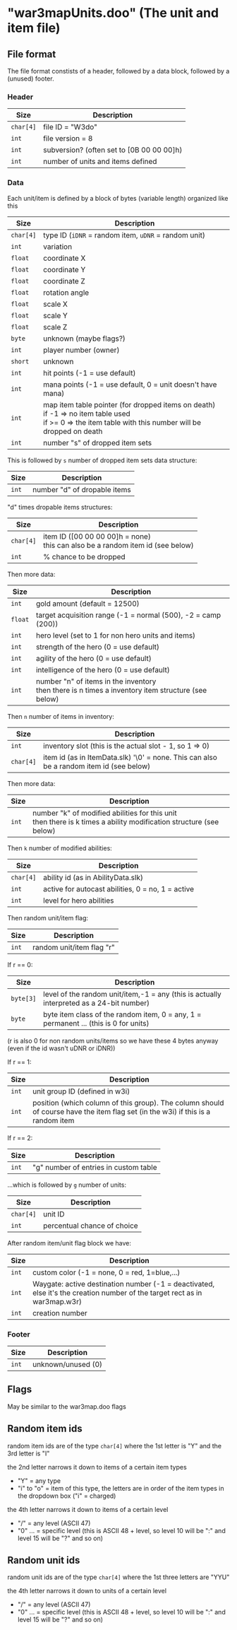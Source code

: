 # "war3mapUnits.doo" (The unit and item file)

## File format

The file format constists of a header, followed by a data block, followed by a (unused) footer.

### Header
| Size | Description |
|------|------------|
| `char[4]` | file ID = "W3do" |
| `int` | file version = 8 |
| `int` | subversion? (often set to [0B 00 00 00]h) |
| `int` | number of units and items defined |

### Data
Each unit/item is defined by a block of bytes (variable length) organized like this

| Size | Description |
|------|------------|
| `char[4]` | type ID (`iDNR` = random item, `uDNR` = random unit) |
| `int` | variation |
| `float` | coordinate X |
| `float` | coordinate Y |
| `float` | coordinate Z |
| `float` | rotation angle |
| `float` | scale X |
| `float` | scale Y |
| `float` | scale Z |
| `byte` | unknown (maybe flags?) |
| `int` | player number (owner) |
| `short` | unknown |
| `int` | hit points (-1 = use default) |
| `int` | mana points (-1 = use default, 0 = unit doesn't have mana) |
| `int` | map item table pointer (for dropped items on death) <br> if -1 => no item table used <br> if >= 0 => the item table with this number will be dropped on death |
| `int` | number "s" of dropped item sets |

This is followed by `s` number of dropped item sets data structure:

| Size | Description |
|------|------------|
| `int` | number "d" of dropable items |

"d" times dropable items structures:

| Size | Description |
|------|------------|
| `char[4]` | item ID ([00 00 00 00]h = none)<br>this can also be a random item id (see below) |
| `int` | % chance to be dropped |

Then more data:

| Size | Description |
|------|------------|
| `int` | gold amount (default = 12500) |
| `float` | target acquisition range (-1 = normal (500), -2 = camp (200)) |
| `int` | hero level (set to 1 for non hero units and items) |
| `int` | strength of the hero (0 = use default) |
| `int` | agility of the hero (0 = use default) |
| `int` | intelligence of the hero (0 = use default) |
| `int` | number "n" of items in the inventory <br> then there is n times a inventory item structure (see below) |

Then `n` number of items in inventory:

| Size | Description |
|------|------------|
| `int` | inventory slot (this is the actual slot - 1, so 1 => 0) |
| `char[4]` | item id (as in ItemData.slk) '\0' = none. This can also be a random item id (see below) |

Then more data:

| Size | Description |
|------|------------|
| `int` | number "k" of modified abilities for this unit <br> then there is k times a ability modification structure (see below) |

Then `k` number of modified abilities:

| Size | Description |
|------|------------|
| `char[4]` | ability id (as in AbilityData.slk) |
| `int` | active for autocast abilities, 0 = no, 1 = active |
| `int` | level for hero abilities |

Then random unit/item flag:

| Size | Description |
|------|------------|
| `int` | random unit/item flag "r" |

If r == 0:

| Size | Description |
|------|------------|
| `byte[3]` | level of the random unit/item,-1 = any (this is actually interpreted as a 24-bit number) |
| `byte` | byte item class of the random item, 0 = any, 1 = permanent ... (this is 0 for units)<br> |

(r is also 0 for non random units/items so we have these 4 bytes anyway (even if the id wasn't uDNR or iDNR))

If r == 1:

| Size | Description |
|------|------------|
| `int` | unit group ID (defined in w3i) |
| `int` | position (which column of this group). The column should of course have the item flag set (in the w3i) if this is a random item |

If r == 2:

| Size | Description |
|------|------------|
| `int` | "g" number of entries in custom table |

...which is followed by `g` number of units:

| Size | Description |
|------|------------|
| `char[4]` | unit ID |
| `int` | percentual chance of choice |

After random item/unit flag block we have:

| Size | Description |
|------|------------|
| `int` | custom color (-1 = none, 0 = red, 1=blue,...) |
| `int` | Waygate: active destination number (-1 = deactivated, else it's the creation number of the target rect as in war3map.w3r) |
| `int` | creation number |

### Footer

| Size | Description |
|------|------------|
| `int` | unknown/unused (0) |

## Flags
May be similar to the war3map.doo flags

## Random item ids
random item ids are of the type `char[4]` where the 1st letter is "Y" and the 3rd letter is "I"

the 2nd letter narrows it down to items of a certain item types

- "Y" = any type
- "i" to "o" = item of this type, the letters are in order of the item types in the dropdown box ("i" = charged)

the 4th letter narrows it down to items of a certain level

- "/" = any level (ASCII 47)
- "0" ... = specific level (this is ASCII 48 + level, so level 10 will be ":" and level 15 will be "?" and so on)

## Random unit ids
random unit ids are of the type `char[4]` where the 1st three letters are "YYU"

the 4th letter narrows it down to units of a certain level

- "/" = any level (ASCII 47)
- "0" ... = specific level (this is ASCII 48 + level, so level 10 will be ":" and level 15 will be "?" and so on)
